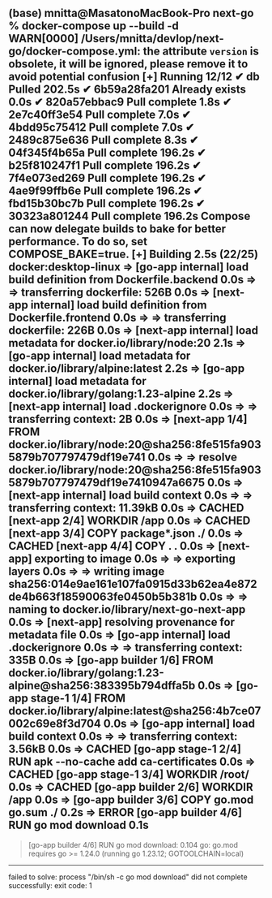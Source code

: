(base) mnitta@MasatonoMacBook-Pro next-go % docker-compose up --build -d           
WARN[0000] /Users/mnitta/devlop/next-go/docker-compose.yml: the attribute `version` is obsolete, it will be ignored, please remove it to avoid potential confusion 
[+] Running 12/12
 ✔ db Pulled                                                                              202.5s 
   ✔ 6b59a28fa201 Already exists                                                            0.0s 
   ✔ 820a57ebbac9 Pull complete                                                             1.8s 
   ✔ 2e7c40ff3e54 Pull complete                                                             7.0s 
   ✔ 4bdd95c75412 Pull complete                                                             7.0s 
   ✔ 2489c875e636 Pull complete                                                             8.3s 
   ✔ 04f345f4b65a Pull complete                                                           196.2s 
   ✔ b25f810247f1 Pull complete                                                           196.2s 
   ✔ 7f4e073ed269 Pull complete                                                           196.2s 
   ✔ 4ae9f99ffb6e Pull complete                                                           196.2s 
   ✔ fbd15b30bc7b Pull complete                                                           196.2s 
   ✔ 30323a801244 Pull complete                                                           196.2s 
Compose can now delegate builds to bake for better performance.
 To do so, set COMPOSE_BAKE=true.
[+] Building 2.5s (22/25)                                                   docker:desktop-linux
 => [go-app internal] load build definition from Dockerfile.backend                         0.0s
 => => transferring dockerfile: 526B                                                        0.0s
 => [next-app internal] load build definition from Dockerfile.frontend                      0.0s
 => => transferring dockerfile: 226B                                                        0.0s
 => [next-app internal] load metadata for docker.io/library/node:20                         2.1s
 => [go-app internal] load metadata for docker.io/library/alpine:latest                     2.2s
 => [go-app internal] load metadata for docker.io/library/golang:1.23-alpine                2.2s
 => [next-app internal] load .dockerignore                                                  0.0s
 => => transferring context: 2B                                                             0.0s
 => [next-app 1/4] FROM docker.io/library/node:20@sha256:8fe515fa9035879b707797479df19e741  0.0s
 => => resolve docker.io/library/node:20@sha256:8fe515fa9035879b707797479df19e7410947a6675  0.0s
 => [next-app internal] load build context                                                  0.0s
 => => transferring context: 11.39kB                                                        0.0s
 => CACHED [next-app 2/4] WORKDIR /app                                                      0.0s
 => CACHED [next-app 3/4] COPY package*.json ./                                             0.0s
 => CACHED [next-app 4/4] COPY . .                                                          0.0s
 => [next-app] exporting to image                                                           0.0s
 => => exporting layers                                                                     0.0s
 => => writing image sha256:014e9ae161e107fa0915d33b62ea4e872de4b663f18590063fe0450b5b381b  0.0s
 => => naming to docker.io/library/next-go-next-app                                         0.0s
 => [next-app] resolving provenance for metadata file                                       0.0s
 => [go-app internal] load .dockerignore                                                    0.0s
 => => transferring context: 335B                                                           0.0s
 => [go-app builder 1/6] FROM docker.io/library/golang:1.23-alpine@sha256:383395b794dffa5b  0.0s
 => [go-app stage-1 1/4] FROM docker.io/library/alpine:latest@sha256:4b7ce07002c69e8f3d704  0.0s
 => [go-app internal] load build context                                                    0.0s
 => => transferring context: 3.56kB                                                         0.0s
 => CACHED [go-app stage-1 2/4] RUN apk --no-cache add ca-certificates                      0.0s
 => CACHED [go-app stage-1 3/4] WORKDIR /root/                                              0.0s
 => CACHED [go-app builder 2/6] WORKDIR /app                                                0.0s
 => [go-app builder 3/6] COPY go.mod go.sum ./                                              0.2s
 => ERROR [go-app builder 4/6] RUN go mod download                                          0.1s
------
 > [go-app builder 4/6] RUN go mod download:
0.104 go: go.mod requires go >= 1.24.0 (running go 1.23.12; GOTOOLCHAIN=local)
------
failed to solve: process "/bin/sh -c go mod download" did not complete successfully: exit code: 1